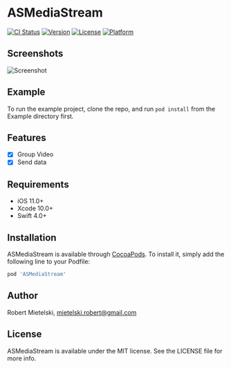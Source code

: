 # ASMediaStream

[![CI Status](https://img.shields.io/travis/mietelski.robert@gmail.com/ASMediaStream.svg?style=flat)](https://travis-ci.org/mietelski.robert@gmail.com/ASMediaStream)
[![Version](https://img.shields.io/cocoapods/v/ASMediaStream.svg?style=flat)](https://cocoapods.org/pods/ASMediaStream)
[![License](https://img.shields.io/cocoapods/l/ASMediaStream.svg?style=flat)](https://cocoapods.org/pods/ASMediaStream)
[![Platform](https://img.shields.io/cocoapods/p/ASMediaStream.svg?style=flat)](https://cocoapods.org/pods/ASMediaStream)

## Screenshots

![Screenshot](./Screenshot/screenshots.png)

## Example

To run the example project, clone the repo, and run `pod install` from the Example directory first.

## Features

- [x] Group Video
- [x] Send data

## Requirements

- iOS 11.0+
- Xcode 10.0+
- Swift 4.0+

## Installation

ASMediaStream is available through [CocoaPods](https://cocoapods.org). To install
it, simply add the following line to your Podfile:

```ruby
pod 'ASMediaStream'
```

## Author

Robert Mietelski, mietelski.robert@gmail.com

## License

ASMediaStream is available under the MIT license. See the LICENSE file for more info.

